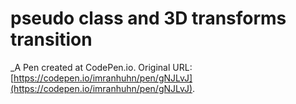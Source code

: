 # pseudo class and 3D transforms transition 
 _A Pen created at CodePen.io. Original URL: [https://codepen.io/imranhuhn/pen/gNJLvJ](https://codepen.io/imranhuhn/pen/gNJLvJ).

 